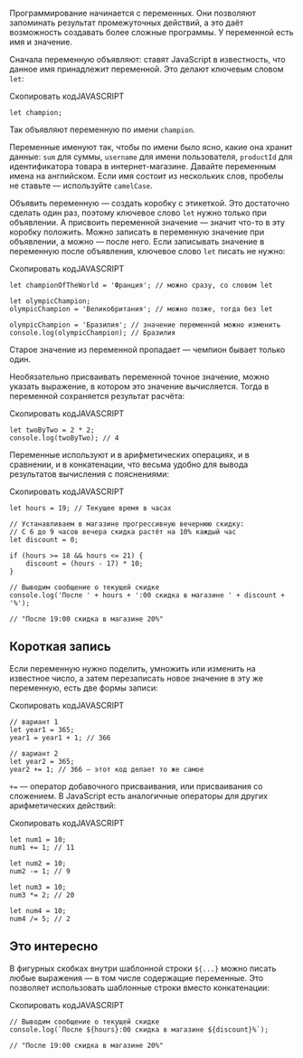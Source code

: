 Программирование начинается с переменных. Они позволяют запоминать результат промежуточных действий, а это даёт возможность создавать более сложные программы. У переменной есть имя и значение.

Сначала переменную объявляют: ставят JavaScript в известность, что данное имя принадлежит переменной. Это делают ключевым словом `let`:

Скопировать кодJAVASCRIPT

```
let champion; 
```

Так объявляют переменную по имени `champion`.

Переменные именуют так, чтобы по имени было ясно, какие она хранит данные: `sum` для суммы, `username` для имени пользователя, `productId` для идентификатора товара в интернет-магазине. Давайте переменным имена на английском. Если имя состоит из нескольких слов, пробелы не ставьте — используйте `camelCase`.

Объявить переменную — создать коробку с этикеткой. Это достаточно сделать один раз, поэтому ключевое слово `let` нужно только при объявлении. А присвоить переменной значение — значит что-то в эту коробку положить. Можно записать в переменную значение при объявлении, а можно — после него. Если записывать значение в переменную после объявления, ключевое слово `let` писать не нужно:

Скопировать кодJAVASCRIPT

```
let championOfTheWorld = 'Франция'; // можно сразу, со словом let

let olympicChampion;
olympicChampion = 'Великобритания'; // можно позже, тогда без let

olympicChampion = 'Бразилия'; // значение переменной можно изменить
console.log(olympicChampion); // Бразилия 
```

Старое значение из переменной пропадает — чемпион бывает только один.

Необязательно присваивать переменной точное значение, можно указать выражение, в котором это значение вычисляется. Тогда в переменной сохраняется результат расчёта:

Скопировать кодJAVASCRIPT

```
let twoByTwo = 2 * 2;
console.log(twoByTwo); // 4 
```

Переменные используют и в арифметических операциях, и в сравнении, и в конкатенации, что весьма удобно для вывода результатов вычисления с пояснениями:

Скопировать кодJAVASCRIPT

```
let hours = 19; // Текущее время в часах

// Устанавливаем в магазине прогрессивную вечернюю скидку:
// С 6 до 9 часов вечера скидка растёт на 10% каждый час
let discount = 0;

if (hours >= 18 && hours <= 21) {
    discount = (hours - 17) * 10;
}

// Выводим сообщение о текущей скидке
console.log('После ' + hours + ':00 скидка в магазине ' + discount + '%');

// "После 19:00 скидка в магазине 20%" 
```

## Короткая запись

Если переменную нужно поделить, умножить или изменить на известное число, а затем перезаписать новое значение в эту же переменную, есть две формы записи:

Скопировать кодJAVASCRIPT

```
// вариант 1
let year1 = 365;
year1 = year1 + 1; // 366 

// вариант 2
let year2 = 365;
year2 += 1; // 366 — этот код делает то же самое 
```

`+=` — оператор добавочного присваивания, или присваивания со сложением. В JavaScript есть аналогичные операторы для других арифметических действий:

Скопировать кодJAVASCRIPT

```
let num1 = 10;
num1 += 1; // 11

let num2 = 10;
num2 -= 1; // 9

let num3 = 10;
num3 *= 2; // 20

let num4 = 10;
num4 /= 5; // 2 
```

## Это интересно

В фигурных скобках внутри шаблонной строки `${...}` можно писать любые выражения — в том числе содержащие переменные. Это позволяет использовать шаблонные строки вместо конкатенации:

Скопировать кодJAVASCRIPT

```
// Выводим сообщение о текущей скидке
console.log(`После ${hours}:00 скидка в магазине ${discount}%`);

// "После 19:00 скидка в магазине 20%" 
```